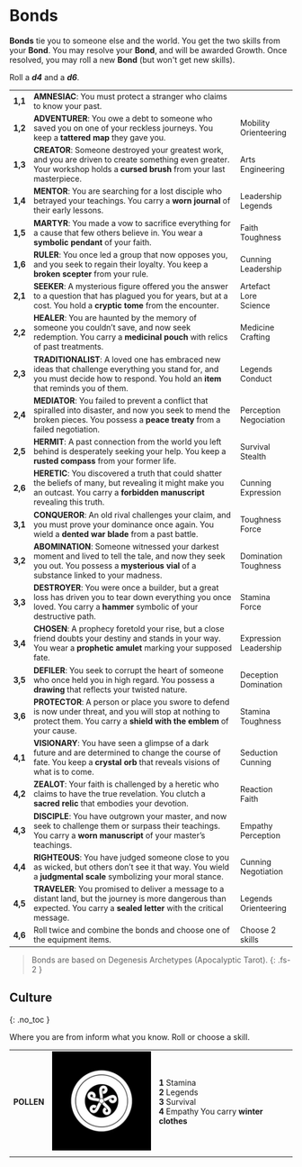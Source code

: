 # Bonds

**Bonds** tie you to someone else and the world.
You get the two skills from your **Bond**.
You may resolve your **Bond**, and will be awarded Growth.
Once resolved, you may roll a new **Bond** (but won't get new skills).

Roll a ***d4*** and a ***d6***.

|         |                                                                                                                                                                                        |                           |
| ------- | -------------------------------------------------------------------------------------------------------------------------------------------------------------------------------------- | ------------------------- |
| **1,1** | **AMNESIAC**: You must protect a stranger who claims to know your past.                                                                                                                |                           |
| **1,2** | **ADVENTURER**: You owe a debt to someone who saved you on one of your reckless journeys. You keep a **tattered map** they gave you.                                                   | Mobility<br>Orienteering  |
| **1,3** | **CREATOR**: Someone destroyed your greatest work, and you are driven to create something even greater. Your workshop holds a **cursed brush** from your last masterpiece.             | Arts<br>Engineering       |
| **1,4** | **MENTOR**: You are searching for a lost disciple who betrayed your teachings. You carry a **worn journal** of their early lessons.                                                    | Leadership<br>Legends     |
| **1,5** | **MARTYR**: You made a vow to sacrifice everything for a cause that few others believe in. You wear a **symbolic pendant** of your faith.                                              | Faith<br>Toughness        |
| **1,6** | **RULER**: You once led a group that now opposes you, and you seek to regain their loyalty. You keep a **broken scepter** from your rule.                                              | Cunning<br>Leadership     |
| **2,1** | **SEEKER**: A mysterious figure offered you the answer to a question that has plagued you for years, but at a cost. You hold a **cryptic tome** from the encounter.                    | Artefact Lore<br>Science  |
| **2,2** | **HEALER**: You are haunted by the memory of someone you couldn’t save, and now seek redemption. You carry a **medicinal pouch** with relics of past treatments.                       | Medicine<br>Crafting      |
| **2,3** | **TRADITIONALIST**: A loved one has embraced new ideas that challenge everything you stand for, and you must decide how to respond. You hold an **item** that reminds you of them.     | Legends<br>Conduct        |
| **2,4** | **MEDIATOR**: You failed to prevent a conflict that spiralled into disaster, and now you seek to mend the broken pieces. You possess a **peace treaty** from a failed negotiation.     | Perception<br>Negociation |
| **2,5** | **HERMIT**: A past connection from the world you left behind is desperately seeking your help. You keep a **rusted compass** from your former life.                                    | Survival<br>Stealth       |
| **2,6** | **HERETIC**: You discovered a truth that could shatter the beliefs of many, but revealing it might make you an outcast. You carry a **forbidden manuscript** revealing this truth.     | Cunning<br>Expression     |
| **3,1** | **CONQUEROR**: An old rival challenges your claim, and you must prove your dominance once again. You wield a **dented war blade** from a past battle.                                  | Toughness<br>Force        |
| **3,2** | **ABOMINATION**: Someone witnessed your darkest moment and lived to tell the tale, and now they seek you out. You possess a **mysterious vial** of a substance linked to your madness. | Domination<br>Toughness   |
| **3,3** | **DESTROYER**: You were once a builder, but a great loss has driven you to tear down everything you once loved. You carry a **hammer** symbolic of your destructive path.              | Stamina<br>Force          |
| **3,4** | **CHOSEN**: A prophecy foretold your rise, but a close friend doubts your destiny and stands in your way. You wear a **prophetic amulet** marking your supposed fate.                  | Expression<br>Leadership  |
| **3,5** | **DEFILER**: You seek to corrupt the heart of someone who once held you in high regard. You possess a **drawing** that reflects your twisted nature.                                   | Deception<br>Domination   |
| **3,6** | **PROTECTOR**: A person or place you swore to defend is now under threat, and you will stop at nothing to protect them. You carry a **shield with the emblem** of your cause.          | Stamina<br>Toughness      |
| **4,1** | **VISIONARY**: You have seen a glimpse of a dark future and are determined to change the course of fate. You keep a **crystal orb** that reveals visions of what is to come.           | Seduction<br>Cunning      |
| **4,2** | **ZEALOT**: Your faith is challenged by a heretic who claims to have the true revelation. You clutch a **sacred relic** that embodies your devotion.                                   | Reaction<br>Faith         |
| **4,3** | **DISCIPLE**: You have outgrown your master, and now seek to challenge them or surpass their teachings. You carry a **worn manuscript** of your master’s teachings.                    | Empathy<br>Perception     |
| **4,4** | **RIGHTEOUS**: You have judged someone close to you as wicked, but others don’t see it that way. You wield a **judgmental scale** symbolizing your moral stance.                       | Cunning<br>Negotiation    |
| **4,5** | **TRAVELER**: You promised to deliver a message to a distant land, but the journey is more dangerous than expected. You carry a **sealed letter** with the critical message.           | Legends<br>Orienteering   |
| **4,6** | Roll twice and combine the bonds and choose one of the equipment items.                                                                                                                | Choose 2 skills           |

> Bonds are based on Degenesis Archetypes (Apocalyptic Tarot).
{: .fs-2 }

## Culture
{: .no_toc }


Where you are from inform what you know.
Roll or choose a skill.

|            |                                                                                                          |                                                                                                |
| ---------- | -------------------------------------------------------------------------------------------------------- | ---------------------------------------------------------------------------------------------- |
| **POLLEN** | ![03-CULTURE-POLLEN-WHITE-ON-BLACK-320x320](../imgs/icons/03-CULTURE-POLLEN-WHITE-ON-BLACK-320x320.webp) | **1** Stamina<br>**2** Legends<br>**3** Survival<br>**4** Empathy You carry **winter clothes** |
|            |                                                                                                          |                                                                                                |
